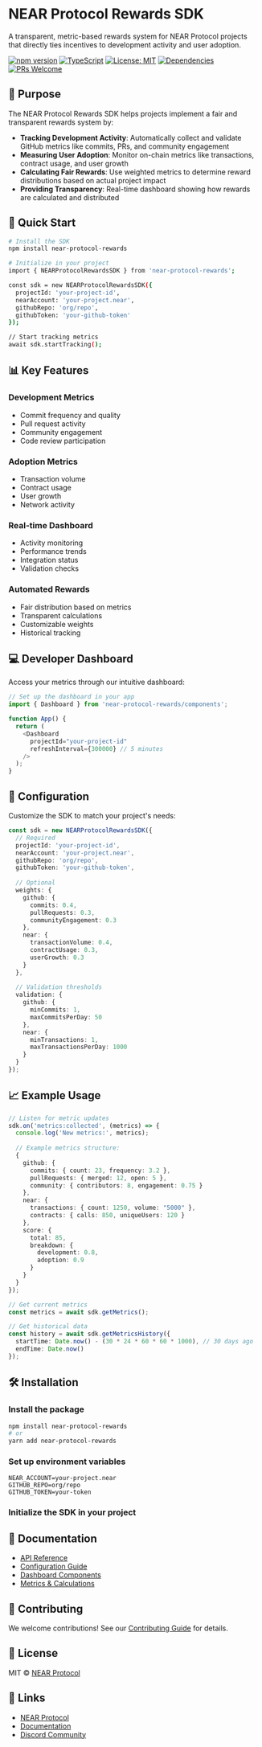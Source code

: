 # NEAR Protocol Rewards SDK

A transparent, metric-based rewards system for NEAR Protocol projects that directly ties incentives to development activity and user adoption.

  [![npm version](https://badge.fury.io/js/near-protocol-rewards.svg)](https://badge.fury.io/js/near-protocol-rewards)
  [![TypeScript](https://img.shields.io/badge/TypeScript-5.0-blue.svg)](https://www.typescriptlang.org/)
  [![License: MIT](https://img.shields.io/badge/License-MIT-yellow.svg)](https://opensource.org/licenses/MIT)
  [![Dependencies](https://img.shields.io/librariesio/release/npm/near-protocol-rewards)](https://libraries.io/npm/near-protocol-rewards)
  [![PRs Welcome](https://img.shields.io/badge/PRs-welcome-brightgreen.svg)](CONTRIBUTING.md)

  </div>
</div>

## 🎯 Purpose

The NEAR Protocol Rewards SDK helps projects implement a fair and transparent rewards system by:

- **Tracking Development Activity**: Automatically collect and validate GitHub metrics like commits, PRs, and community engagement
- **Measuring User Adoption**: Monitor on-chain metrics like transactions, contract usage, and user growth
- **Calculating Fair Rewards**: Use weighted metrics to determine reward distributions based on actual project impact
- **Providing Transparency**: Real-time dashboard showing how rewards are calculated and distributed

## 🚀 Quick Start

```bash
# Install the SDK
npm install near-protocol-rewards

# Initialize in your project
import { NEARProtocolRewardsSDK } from 'near-protocol-rewards';

const sdk = new NEARProtocolRewardsSDK({
  projectId: 'your-project-id',
  nearAccount: 'your-project.near',
  githubRepo: 'org/repo',
  githubToken: 'your-github-token'
});

// Start tracking metrics
await sdk.startTracking();
```

## 📊 Key Features

### Development Metrics

- Commit frequency and quality
- Pull request activity
- Community engagement
- Code review participation

### Adoption Metrics

- Transaction volume
- Contract usage
- User growth
- Network activity

### Real-time Dashboard

- Activity monitoring
- Performance trends
- Integration status
- Validation checks

### Automated Rewards

- Fair distribution based on metrics
- Transparent calculations
- Customizable weights
- Historical tracking

## 💻 Developer Dashboard

Access your metrics through our intuitive dashboard:

```typescript
// Set up the dashboard in your app
import { Dashboard } from 'near-protocol-rewards/components';

function App() {
  return (
    <Dashboard
      projectId="your-project-id"
      refreshInterval={300000} // 5 minutes
    />
  );
}
```

## 🔧 Configuration

Customize the SDK to match your project's needs:

```typescript
const sdk = new NEARProtocolRewardsSDK({
  // Required
  projectId: 'your-project-id',
  nearAccount: 'your-project.near',
  githubRepo: 'org/repo',
  githubToken: 'your-github-token',
  
  // Optional
  weights: {
    github: {
      commits: 0.4,
      pullRequests: 0.3,
      communityEngagement: 0.3
    },
    near: {
      transactionVolume: 0.4,
      contractUsage: 0.3,
      userGrowth: 0.3
    }
  },
  
  // Validation thresholds
  validation: {
    github: {
      minCommits: 1,
      maxCommitsPerDay: 50
    },
    near: {
      minTransactions: 1,
      maxTransactionsPerDay: 1000
    }
  }
});
```

## 📈 Example Usage

```typescript
// Listen for metric updates
sdk.on('metrics:collected', (metrics) => {
  console.log('New metrics:', metrics);
  
  // Example metrics structure:
  {
    github: {
      commits: { count: 23, frequency: 3.2 },
      pullRequests: { merged: 12, open: 5 },
      community: { contributors: 8, engagement: 0.75 }
    },
    near: {
      transactions: { count: 1250, volume: "5000" },
      contracts: { calls: 850, uniqueUsers: 120 }
    },
    score: {
      total: 85,
      breakdown: {
        development: 0.8,
        adoption: 0.9
      }
    }
  }
});

// Get current metrics
const metrics = await sdk.getMetrics();

// Get historical data
const history = await sdk.getMetricsHistory({
  startTime: Date.now() - (30 * 24 * 60 * 60 * 1000), // 30 days ago
  endTime: Date.now()
});
```

## 🛠 Installation

### Install the package

```bash
npm install near-protocol-rewards
# or
yarn add near-protocol-rewards
```

### Set up environment variables

```env
NEAR_ACCOUNT=your-project.near
GITHUB_REPO=org/repo
GITHUB_TOKEN=your-token
```

### Initialize the SDK in your project

## 📖 Documentation

- [API Reference](docs/api-reference.md)
- [Configuration Guide](docs/configuration.md)
- [Dashboard Components](docs/components.md)
- [Metrics & Calculations](docs/metrics.md)

## 🤝 Contributing

We welcome contributions! See our [Contributing Guide](CONTRIBUTING.md) for details.

## 📄 License

MIT © [NEAR Protocol](LICENSE)

## 🔗 Links

- [NEAR Protocol](https://near.org)
- [Documentation](https://docs.near.org)
- [Discord Community](https://near.chat)
